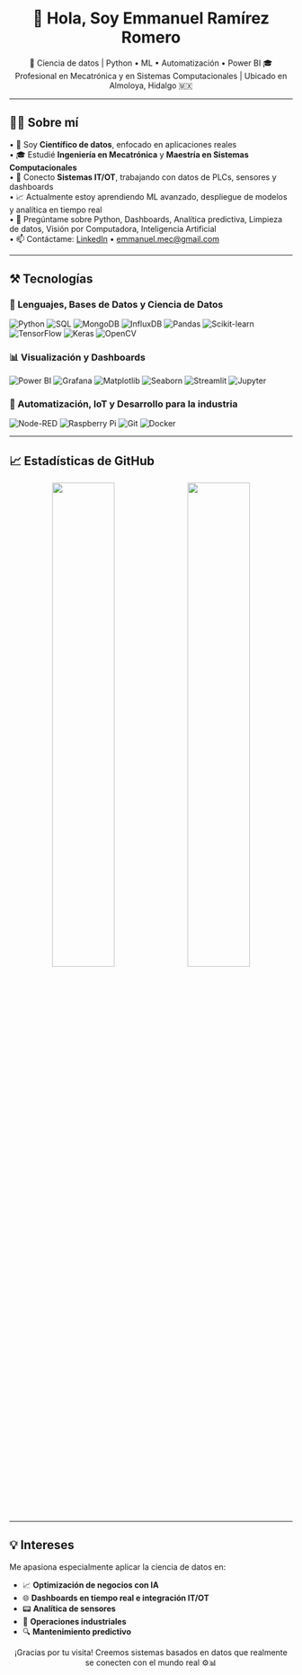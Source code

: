 <h1 align="center">👋 Hola, Soy Emmanuel Ramírez Romero</h1>

<p align="center">
  🚀 Ciencia de datos | Python • ML • Automatización • Power BI  
  🎓 Profesional en Mecatrónica y en Sistemas Computacionales | Ubicado en Almoloya, Hidalgo 🇲🇽
</p>

---

## 🧑‍💻 Sobre mí

• 🚀 Soy **Científico de datos**, enfocado en aplicaciones reales  
• 🎓 Estudié **Ingeniería en Mecatrónica** y **Maestría en Sistemas Computacionales**  
• 🤖 Conecto **Sistemas IT/OT**, trabajando con datos de PLCs, sensores y dashboards  
• 📈 Actualmente estoy aprendiendo ML avanzado, despliegue de modelos y analítica en tiempo real  
• 💬 Pregúntame sobre Python, Dashboards, Analítica predictiva, Limpieza de datos, Visión por Computadora, Inteligencia Artificial  
• 📫 Contáctame: [LinkedIn](https://linkedin.com/in/emmanuel-data-science) • emmanuel.mec@gmail.com  

---

## ⚒️ Tecnologías

### 🧠 Lenguajes, Bases de Datos y Ciencia de Datos

![Python](https://img.shields.io/badge/-Python-333?style=flat&logo=python&logoColor=white)
![SQL](https://img.shields.io/badge/-SQL-4479A1?style=flat&logo=postgresql&logoColor=white)
![MongoDB](https://img.shields.io/badge/-MongoDB-47A248?style=flat&logo=mongodb&logoColor=white)
![InfluxDB](https://img.shields.io/badge/-InfluxDB-22ADF6?style=flat&logo=influxdb&logoColor=white)
![Pandas](https://img.shields.io/badge/-Pandas-150458?style=flat&logo=pandas&logoColor=white)
![Scikit-learn](https://img.shields.io/badge/-Scikit--learn-F7931E?style=flat&logo=scikit-learn)
![TensorFlow](https://img.shields.io/badge/-TensorFlow-FF6F00?style=flat&logo=tensorflow)
![Keras](https://img.shields.io/badge/-Keras-D00000?style=flat&logo=keras)
![OpenCV](https://img.shields.io/badge/-OpenCV-5C3EE8?style=flat&logo=opencv)

### 📊 Visualización y Dashboards

![Power BI](https://img.shields.io/badge/-Power%20BI-F2C811?style=flat&logo=powerbi)
![Grafana](https://img.shields.io/badge/-Grafana-F46800?style=flat&logo=grafana&logoColor=white)
![Matplotlib](https://img.shields.io/badge/-Matplotlib-11557C)
![Seaborn](https://img.shields.io/badge/-Seaborn-0D5D98)
![Streamlit](https://img.shields.io/badge/-Streamlit-FF4B4B?style=flat&logo=streamlit)
![Jupyter](https://img.shields.io/badge/-Jupyter-F37626?style=flat&logo=jupyter)

### 🔌 Automatización, IoT y Desarrollo para la industria

![Node-RED](https://img.shields.io/badge/-Node--RED-8F0000?style=flat&logo=nodered&logoColor=white)
![Raspberry Pi](https://img.shields.io/badge/-Raspberry%20Pi-C7053D?style=flat&logo=raspberrypi)
![Git](https://img.shields.io/badge/-Git-F05032?style=flat&logo=git)
![Docker](https://img.shields.io/badge/-Docker-2496ED?style=flat&logo=docker)

---

## 📈 Estadísticas de GitHub

<p align="center">
  <img src="https://github-readme-stats.vercel.app/api?username=EmmanuelRR-data-science&show_icons=true&theme=dark" width="47%" />
  <img src="https://github-readme-stats.vercel.app/api/top-langs/?username=EmmanuelRR-data-science&layout=compact&theme=dark" width="47%" />
</p>

---

## 💡 Intereses

Me apasiona especialmente aplicar la ciencia de datos en:


- 📈 **Optimización de negocios con IA**
- 🌐 **Dashboards en tiempo real e integración IT/OT**
- 📟 **Analítica de sensores**
- 🔧 **Operaciones industriales**
- 🔍 **Mantenimiento predictivo**

<p align="center">
¡Gracias por tu visita! Creemos sistemas basados en datos que realmente se conecten con el mundo real ⚙️📊
</p>
